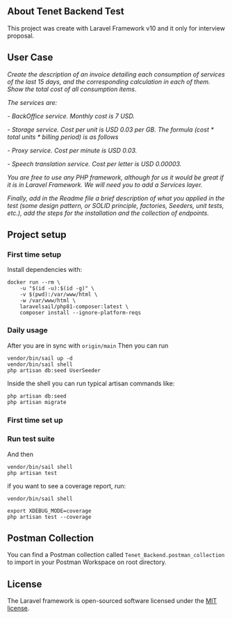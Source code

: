 
## About Tenet Backend Test
This project was create with Laravel Framework v10 and it only for interview proposal.

## User Case

*Create the description of an invoice detailing each consumption of services of the last 15 days, and the corresponding calculation in each of them. Show the total cost of all consumption items*.


*The services are:*

*- BackOffice service. Monthly cost is 7 USD.*

*- Storage service. Cost per unit is USD 0.03 per GB. The formula (cost * total units * billing period) is as follows*

*- Proxy service. Cost per minute is USD 0.03.*

*- Speech translation service. Cost per letter is USD 0.00003.*

*You are free to use any PHP framework, although for us it would be great if it is in Laravel Framework. We will need you to add a Services layer.*


*Finally, add in the Readme file a brief description of what you applied in the test (some design pattern, or SOLID principle, factories, Seeders, unit tests, etc.), add the steps for the installation and the collection of endpoints.*

## Project setup

### First time setup
Install dependencies with:
```shell
docker run --rm \
    -u "$(id -u):$(id -g)" \
    -v $(pwd):/var/www/html \
    -w /var/www/html \
    laravelsail/php81-composer:latest \
    composer install --ignore-platform-reqs
```

### Daily usage
After you are in sync with `origin/main` Then you can run
```shell
vendor/bin/sail up -d
vendor/bin/sail shell
php artisan db:seed UserSeeder
```

Inside the shell you can run typical artisan commands like:
```sh
php artisan db:seed
php artisan migrate
```

### First time set up
### Run test suite
And then
```shell
vendor/bin/sail shell
php artisan test
```

if you want to see a coverage report, run:
```shell
vendor/bin/sail shell

export XDEBUG_MODE=coverage
php artisan test --coverage
```

## Postman Collection
You can find a Postman collection called `Tenet_Backend.postman_collection` to import in your Postman Workspace on root directory.

## License

The Laravel framework is open-sourced software licensed under the [MIT license](https://opensource.org/licenses/MIT).
